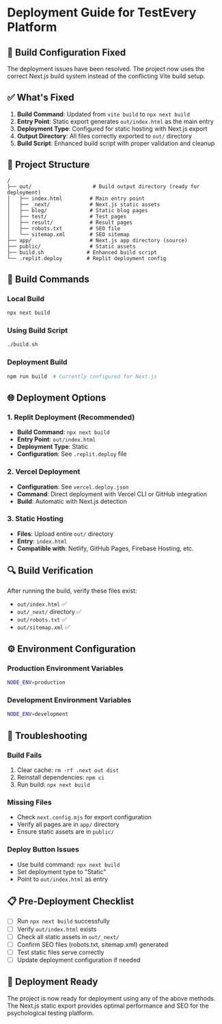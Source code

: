 # Deployment Guide for TestEvery Platform

## 🚀 Build Configuration Fixed

The deployment issues have been resolved. The project now uses the correct Next.js build system instead of the conflicting Vite build setup.

## ✅ What's Fixed

1. **Build Command**: Updated from `vite build` to `npx next build`
2. **Entry Point**: Static export generates `out/index.html` as the main entry
3. **Deployment Type**: Configured for static hosting with Next.js export
4. **Output Directory**: All files correctly exported to `out/` directory
5. **Build Script**: Enhanced build script with proper validation and cleanup

## 📁 Project Structure

```
/
├── out/                    # Build output directory (ready for deployment)
│   ├── index.html         # Main entry point
│   ├── _next/             # Next.js static assets
│   ├── blog/              # Static blog pages  
│   ├── test/              # Test pages
│   ├── result/            # Result pages
│   ├── robots.txt         # SEO file
│   └── sitemap.xml        # SEO sitemap
├── app/                   # Next.js app directory (source)
├── public/                # Static assets
├── build.sh              # Enhanced build script
└── .replit.deploy        # Replit deployment config
```

## 🔧 Build Commands

### Local Build
```bash
npx next build
```

### Using Build Script
```bash
./build.sh
```

### Deployment Build
```bash
npm run build  # Currently configured for Next.js
```

## 🌐 Deployment Options

### 1. Replit Deployment (Recommended)
- **Build Command**: `npx next build`
- **Entry Point**: `out/index.html`
- **Deployment Type**: Static
- **Configuration**: See `.replit.deploy` file

### 2. Vercel Deployment
- **Configuration**: See `vercel.deploy.json`
- **Command**: Direct deployment with Vercel CLI or GitHub integration
- **Build**: Automatic with Next.js detection

### 3. Static Hosting
- **Files**: Upload entire `out/` directory
- **Entry**: `index.html`
- **Compatible with**: Netlify, GitHub Pages, Firebase Hosting, etc.

## 🔍 Build Verification

After running the build, verify these files exist:
- `out/index.html` ✅
- `out/_next/` directory ✅  
- `out/robots.txt` ✅
- `out/sitemap.xml` ✅

## ⚙️ Environment Configuration

### Production Environment Variables
```bash
NODE_ENV=production
```

### Development Environment Variables
```bash
NODE_ENV=development
```

## 🐛 Troubleshooting

### Build Fails
1. Clear cache: `rm -rf .next out dist`
2. Reinstall dependencies: `npm ci`
3. Run build: `npx next build`

### Missing Files
- Check `next.config.mjs` for export configuration
- Verify all pages are in `app/` directory
- Ensure static assets are in `public/`

### Deploy Button Issues
- Use build command: `npx next build`
- Set deployment type to "Static"
- Point to `out/index.html` as entry

## 📋 Pre-Deployment Checklist

- [ ] Run `npx next build` successfully
- [ ] Verify `out/index.html` exists
- [ ] Check all static assets in `out/_next/`
- [ ] Confirm SEO files (robots.txt, sitemap.xml) generated
- [ ] Test static files serve correctly
- [ ] Update deployment configuration if needed

## 🎯 Deployment Ready

The project is now ready for deployment using any of the above methods. The Next.js static export provides optimal performance and SEO for the psychological testing platform.